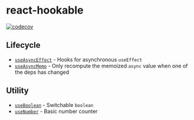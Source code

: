 # react-hookable

[![codecov](https://codecov.io/gh/TomokiMiyauci/react-hookable/branch/main/graph/badge.svg?token=kb8KG2KSaR)](https://codecov.io/gh/TomokiMiyauci/react-hookable)

## Lifecycle

- [`useAsyncEffect`](docs/useAsyncEffect.mdx) - Hooks for asynchronous `useEffect`
- [`useAsyncMemo`](docs/useAsyncMemo.mdx) - Only recompute the memoized `async` value when one of the deps has changed

## Utility

- [`useBoolean`](docs/useBoolean.mdx) - Switchable `boolean`
- [`useNumber`](docs/useNumber.mdx) - Basic number counter
